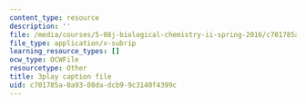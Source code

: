```yaml
---
content_type: resource
description: ''
file: /media/courses/5-08j-biological-chemistry-ii-spring-2016/c701785a0a9308dadcb99c3140f4399c_IcyblGdCVr4.srt
file_type: application/x-subrip
learning_resource_types: []
ocw_type: OCWFile
resourcetype: Other
title: 3play caption file
uid: c701785a-0a93-08da-dcb9-9c3140f4399c
---
```

